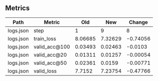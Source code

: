 ## Metrics
| Path      | Metric        | Old     | New     | Change   |
|-----------|---------------|---------|---------|----------|
| logs.json | step          | 1       | 9       | 8        |
| logs.json | train_loss    | 8.06685 | 7.32629 | -0.74056 |
| logs.json | valid_acc@100 | 0.03493 | 0.02463 | -0.0103  |
| logs.json | valid_acc@20  | 0.01311 | 0.01257 | -0.00054 |
| logs.json | valid_acc@50  | 0.02361 | 0.0159  | -0.00771 |
| logs.json | valid_loss    | 7.7152  | 7.23754 | -0.47766 |

